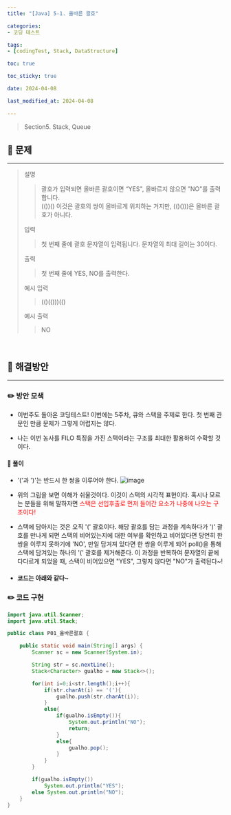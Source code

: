 ```yaml
---
title: "[Java] 5-1. 올바른 괄호"

categories:
- 코딩 테스트

tags:
- [codingTest, Stack, DataStructure]

toc: true

toc_sticky: true

date: 2024-04-08

last_modified_at: 2024-04-08

---
```


> Section5. Stack, Queue


## :round_pushpin: 문제

-----
>설명
> >괄호가 입력되면 올바른 괄호이면 “YES", 올바르지 않으면 ”NO"를 출력합니다. <br>
> (())() 이것은 괄호의 쌍이 올바르게 위치하는 거지만, (()()))은 올바른 괄호가 아니다.
>
> 입력
> > 첫 번째 줄에 괄호 문자열이 입력됩니다. 문자열의 최대 길이는 30이다.
>
> 출력
> >첫 번째 줄에 YES, NO를 출력한다.
>
> 예시 입력
> >(()(()))(()
>
> 예시 출력
> >NO
<br>

## :round_pushpin: 해결방안

------
### :pencil2: 방안 모색

- 이번주도 돌아온 코딩테스트! 이번에는 5주차, 큐와 스택을 주제로 한다. 첫 번째 관문인 만큼 문제가
그렇게 어렵지는 않다. 

- 나는 이번 농사를 FILO 특징을 가진 스택이라는 구조를 최대한 활용하여 수확할 것이다.

#### :notebook: 풀이
- '('과 ')'는 반드시 한 쌍을 이루어야 한다.
  ![image](https://github.com/wjd4204/taveshot/assets/110841041/ee8e9e5f-9561-4f4b-aa48-1d0c7853d918)
- 위의 그림을 보면 이해가 쉬울것이다.
  이것이 스택의 시각적 표현이다. 혹시나 모르는 분들을 위해 말하자면 <span style="color:red"> 스택은 선입후출로 먼저 들어간 요소가 나중에 나오는 구조이다! </span>
- 스택에 담아지는 것은 오직 '(' 괄호이다. 해당 괄호를 담는 과정을 계속하다가 ')' 괄호를 만나게 되면 스택의 비어있는지에 대한
여부를 확인하고 비어있다면 당연히 한 쌍을 이루지 못하기에 'NO', 만일 담겨져 있다면 한 쌍을 이루게 되어
poll()을 통해 스택에 담겨있는 하나의 '(' 괄호를 제거해준다. 이 과정을 반복하여 문자열의 끝에 다다르게 되었을 때,
스택이 비어있으면 "YES", 그렇지 않다면 "NO"가 출력된다~!

- #### 코드는 아래와 같다~

### :pencil2: 코드 구현

```java
import java.util.Scanner;
import java.util.Stack;

public class P01_올바른괄호 {

    public static void main(String[] args) {
        Scanner sc = new Scanner(System.in);

        String str = sc.nextLine();
        Stack<Character> gualho = new Stack<>();

        for(int i=0;i<str.length();i++){
            if(str.charAt(i) == '('){
                gualho.push(str.charAt(i));
            }
            else{
                if(gualho.isEmpty()){
                    System.out.println("NO");
                    return;
                }
                else{
                    gualho.pop();
                }
            }
        }

        if(gualho.isEmpty())
            System.out.println("YES");
        else System.out.println("NO");
    }
}
```
